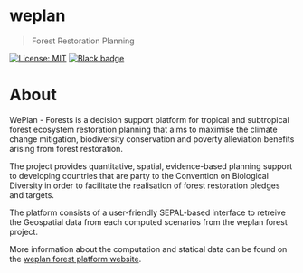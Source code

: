# weplan

> Forest Restoration Planning

[![License: MIT](https://img.shields.io/badge/License-MIT-yellow.svg)](https://github.com/12rambau/weplan/blob/master/LICENSE)
[![Black badge](https://img.shields.io/badge/code%20style-black-000000.svg)](https://github.com/psf/black)

# About

WePlan - Forests is a decision support platform for tropical and subtropical forest ecosystem restoration planning that aims to maximise the climate change mitigation, biodiversity conservation and poverty alleviation benefits arising from forest restoration.

The project provides quantitative, spatial, evidence-based planning support to developing countries that are party to the Convention on Biological Diversity in order to facilitate the realisation of forest restoration pledges and targets.

The platform consists of a user-friendly SEPAL-based interface to retreive the Geospatial data from each computed scenarios from the weplan forest project. 

More information about the computation and statical data can be found on the [weplan forest platform website](http://weplan-forests.org).
